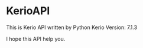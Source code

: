 KerioAPI
========

This is Kerio API written by Python
Kerio Version: 7.1.3

I hope this API help you.
